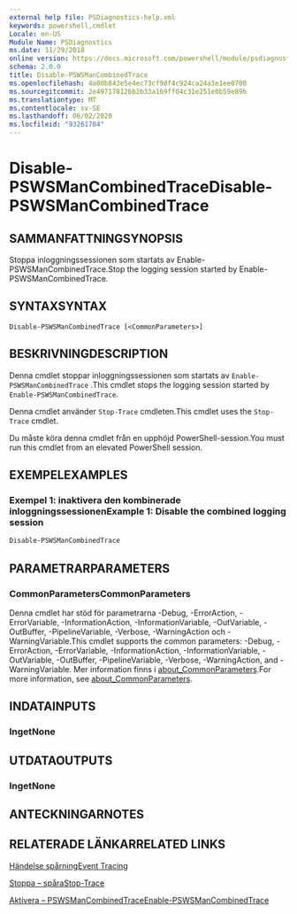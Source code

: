 ```yaml
---
external help file: PSDiagnostics-help.xml
keywords: powershell,cmdlet
Locale: en-US
Module Name: PSDiagnostics
ms.date: 11/29/2018
online version: https://docs.microsoft.com/powershell/module/psdiagnostics/disable-pswsmancombinedtrace?view=powershell-7&WT.mc_id=ps-gethelp
schema: 2.0.0
title: Disable-PSWSManCombinedTrace
ms.openlocfilehash: 4a00b843e5e4ec73cf98f4c924ca24a3e1ee0700
ms.sourcegitcommit: 2e497178126b2b33a169ff04c31e251e0b59e89b
ms.translationtype: MT
ms.contentlocale: sv-SE
ms.lasthandoff: 06/02/2020
ms.locfileid: "93261704"
---
```

# <span data-ttu-id="848ac-103">Disable-PSWSManCombinedTrace</span><span class="sxs-lookup"><span data-stu-id="848ac-103">Disable-PSWSManCombinedTrace</span></span>

## <span data-ttu-id="848ac-104">SAMMANFATTNING</span><span class="sxs-lookup"><span data-stu-id="848ac-104">SYNOPSIS</span></span>
<span data-ttu-id="848ac-105">Stoppa inloggningssessionen som startats av Enable-PSWSManCombinedTrace.</span><span class="sxs-lookup"><span data-stu-id="848ac-105">Stop the logging session started by Enable-PSWSManCombinedTrace.</span></span>

## <span data-ttu-id="848ac-106">SYNTAX</span><span class="sxs-lookup"><span data-stu-id="848ac-106">SYNTAX</span></span>

```
Disable-PSWSManCombinedTrace [<CommonParameters>]
```

## <span data-ttu-id="848ac-107">BESKRIVNING</span><span class="sxs-lookup"><span data-stu-id="848ac-107">DESCRIPTION</span></span>

<span data-ttu-id="848ac-108">Denna cmdlet stoppar inloggningssessionen som startats av `Enable-PSWSManCombinedTrace` .</span><span class="sxs-lookup"><span data-stu-id="848ac-108">This cmdlet stops the logging session started by `Enable-PSWSManCombinedTrace`.</span></span>

<span data-ttu-id="848ac-109">Denna cmdlet använder `Stop-Trace` cmdleten.</span><span class="sxs-lookup"><span data-stu-id="848ac-109">This cmdlet uses the `Stop-Trace` cmdlet.</span></span>

<span data-ttu-id="848ac-110">Du måste köra denna cmdlet från en upphöjd PowerShell-session.</span><span class="sxs-lookup"><span data-stu-id="848ac-110">You must run this cmdlet from an elevated PowerShell session.</span></span>

## <span data-ttu-id="848ac-111">EXEMPEL</span><span class="sxs-lookup"><span data-stu-id="848ac-111">EXAMPLES</span></span>

### <span data-ttu-id="848ac-112">Exempel 1: inaktivera den kombinerade inloggningssessionen</span><span class="sxs-lookup"><span data-stu-id="848ac-112">Example 1: Disable the combined logging session</span></span>

```powershell
Disable-PSWSManCombinedTrace
```

## <span data-ttu-id="848ac-113">PARAMETRAR</span><span class="sxs-lookup"><span data-stu-id="848ac-113">PARAMETERS</span></span>

### <span data-ttu-id="848ac-114">CommonParameters</span><span class="sxs-lookup"><span data-stu-id="848ac-114">CommonParameters</span></span>

<span data-ttu-id="848ac-115">Denna cmdlet har stöd för parametrarna -Debug, -ErrorAction, -ErrorVariable, -InformationAction, -InformationVariable, -OutVariable, -OutBuffer, -PipelineVariable, -Verbose, -WarningAction och -WarningVariable.</span><span class="sxs-lookup"><span data-stu-id="848ac-115">This cmdlet supports the common parameters: -Debug, -ErrorAction, -ErrorVariable, -InformationAction, -InformationVariable, -OutVariable, -OutBuffer, -PipelineVariable, -Verbose, -WarningAction, and -WarningVariable.</span></span> <span data-ttu-id="848ac-116">Mer information finns i [about_CommonParameters](https://go.microsoft.com/fwlink/?LinkID=113216).</span><span class="sxs-lookup"><span data-stu-id="848ac-116">For more information, see [about_CommonParameters](https://go.microsoft.com/fwlink/?LinkID=113216).</span></span>

## <span data-ttu-id="848ac-117">INDATA</span><span class="sxs-lookup"><span data-stu-id="848ac-117">INPUTS</span></span>

### <span data-ttu-id="848ac-118">Inget</span><span class="sxs-lookup"><span data-stu-id="848ac-118">None</span></span>

## <span data-ttu-id="848ac-119">UTDATA</span><span class="sxs-lookup"><span data-stu-id="848ac-119">OUTPUTS</span></span>

### <span data-ttu-id="848ac-120">Inget</span><span class="sxs-lookup"><span data-stu-id="848ac-120">None</span></span>

## <span data-ttu-id="848ac-121">ANTECKNINGAR</span><span class="sxs-lookup"><span data-stu-id="848ac-121">NOTES</span></span>

## <span data-ttu-id="848ac-122">RELATERADE LÄNKAR</span><span class="sxs-lookup"><span data-stu-id="848ac-122">RELATED LINKS</span></span>

[<span data-ttu-id="848ac-123">Händelse spårning</span><span class="sxs-lookup"><span data-stu-id="848ac-123">Event Tracing</span></span>](/windows/desktop/ETW/event-tracing-portal)

[<span data-ttu-id="848ac-124">Stoppa – spåra</span><span class="sxs-lookup"><span data-stu-id="848ac-124">Stop-Trace</span></span>](stop-trace.md)

[<span data-ttu-id="848ac-125">Aktivera – PSWSManCombinedTrace</span><span class="sxs-lookup"><span data-stu-id="848ac-125">Enable-PSWSManCombinedTrace</span></span>](Enable-PSWSManCombinedTrace.md)
